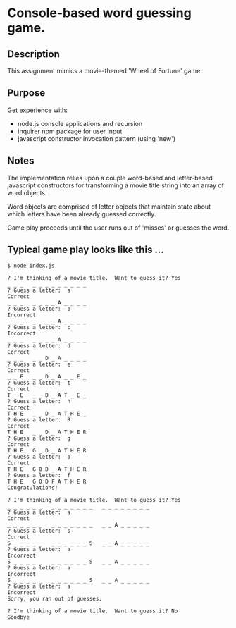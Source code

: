 # Console-based word guessing game.

## Description

This assignment mimics a movie-themed 'Wheel of Fortune' game.

## Purpose

Get experience with:

* node.js console applications and recursion
* inquirer npm package for user input
* javascript constructor invocation pattern (using 'new')

## Notes

The implementation relies upon a couple word-based and letter-based javascript constructors 
for transforming a movie title string into an array of word objects.

Word objects are comprised of letter objects that maintain state
about which letters have been already guessed correctly.

Game play proceeds until the user runs out of 'misses' or guesses the word.

## Typical game play looks like this ...

```
$ node index.js 

? I'm thinking of a movie title.  Want to guess it? Yes
_ _ _   _ _ _ _ _ _ _ _ _
? Guess a letter:  a
Correct
_ _ _   _ _ _ _ A _ _ _ _
? Guess a letter:  b
Incorrect
_ _ _   _ _ _ _ A _ _ _ _
? Guess a letter:  c
Incorrect
_ _ _   _ _ _ _ A _ _ _ _
? Guess a letter:  d
Correct
_ _ _   _ _ D _ A _ _ _ _
? Guess a letter:  e
Correct
_ _ E   _ _ D _ A _ _ E _
? Guess a letter:  t
Correct
T _ E   _ _ D _ A T _ E _
? Guess a letter:  h
Correct
T H E   _ _ D _ A T H E _
? Guess a letter:  R
Correct
T H E   _ _ D _ A T H E R
? Guess a letter:  g
Correct
T H E   G _ D _ A T H E R
? Guess a letter:  o
Correct
T H E   G O D _ A T H E R
? Guess a letter:  f
T H E   G O D F A T H E R
Congratulations!

? I'm thinking of a movie title.  Want to guess it? Yes
_ _ _ _ _ _   _ _ _ _ _ _ _   _ _ _ _ _ _ _ _
? Guess a letter:  a
Correct
_ _ _ _ _ _   _ _ _ _ _ _ _   _ _ A _ _ _ _ _
? Guess a letter:  s
Correct
S _ _ _ _ _   _ _ _ _ _ _ S   _ _ A _ _ _ _ _
? Guess a letter:  a
Incorrect
S _ _ _ _ _   _ _ _ _ _ _ S   _ _ A _ _ _ _ _
? Guess a letter:  a
Incorrect
S _ _ _ _ _   _ _ _ _ _ _ S   _ _ A _ _ _ _ _
? Guess a letter:  a
Incorrect
Sorry, you ran out of guesses.

? I'm thinking of a movie title.  Want to guess it? No
Goodbye
```
